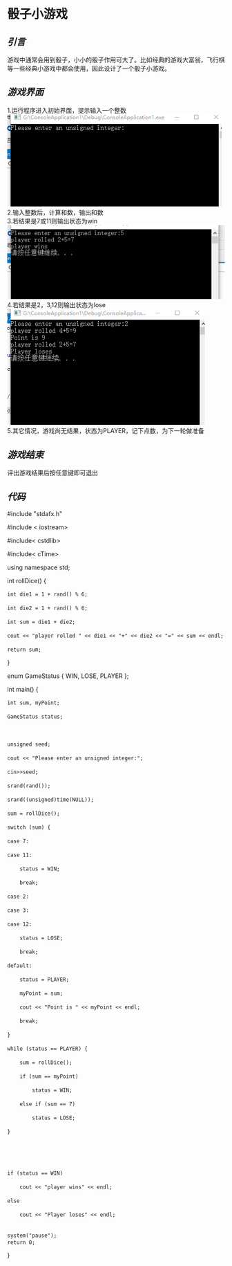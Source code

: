 # **骰子小游戏**
*引言*  
---
游戏中通常会用到骰子，小小的骰子作用可大了。比如经典的游戏大富翁，飞行棋等一些经典小游戏中都会使用，因此设计了一个骰子小游戏。  

*游戏界面*
---
1.运行程序进入初始界面，提示输入一个整数  
![图片丢失](image/初始.png "这是初始界面")  
2.输入整数后，计算和数，输出和数  
3.若结果是7或11则输出状态为win  
![图片丢失](image/win.png "win界面")  
4.若结果是2，3,12则输出状态为lose  
![图片丢失](image/lose.png "lose界面")  
5.其它情况，游戏尚无结果，状态为PLAYER，记下点数，为下一轮做准备  
  
*游戏结束*
---
评出游戏结果后按任意键即可退出  

*代码*
---

#include "stdafx.h"

#include <
iostream>

#include<
cstdlib>

#include<
cTime>

using namespace std;

int rollDice() {

	int die1 = 1 + rand() % 6;

	int die2 = 1 + rand() % 6;

	int sum = die1 + die2;

	cout << "player rolled " << die1 << "+" << die2 << "=" << sum << endl;

	return sum;

}

enum GameStatus { WIN, LOSE, PLAYER };

int main() {

	int sum, myPoint;

	GameStatus status;



	unsigned seed;

	cout << "Please enter an unsigned integer:";

	cin>>seed;

	srand(rand());

	srand((unsigned)time(NULL));

	sum = rollDice();  

	switch (sum) {

	case 7:

	case 11:

		status = WIN;

		break;

	case 2:

	case 3:

	case 12:

		status = LOSE;

		break;

	default:

		status = PLAYER;

		myPoint = sum;

		cout << "Point is " << myPoint << endl;

		break;

	}

	while (status == PLAYER) {

		sum = rollDice();

		if (sum == myPoint)

			status = WIN;

		else if (sum == 7)

			status = LOSE;

	}





	if (status == WIN)

		cout << "player wins" << endl;

	else

		cout << "Player loses" << endl;


	system("pause");
	return 0;

}
